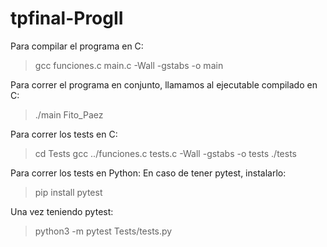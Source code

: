 # tpfinal-ProgII
Para compilar el programa en C:
> gcc funciones.c main.c -Wall -gstabs -o main

Para correr el programa en conjunto, llamamos al ejecutable compilado en C:
> ./main Fito_Paez

Para correr los tests en C:

> cd Tests
> gcc ../funciones.c tests.c -Wall -gstabs -o tests
> ./tests

Para correr los tests en Python:
En caso de tener pytest, instalarlo:
> pip install pytest

Una vez teniendo pytest:
> python3 -m pytest Tests/tests.py